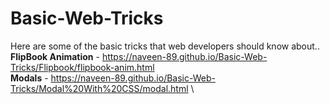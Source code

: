 # Basic-Web-Tricks
Here are some of the basic tricks that web developers should know about.. \
**FlipBook Animation** - https://naveen-89.github.io/Basic-Web-Tricks/Flipbook/flipbook-anim.html \
**Modals** - https://naveen-89.github.io/Basic-Web-Tricks/Modal%20With%20CSS/modal.html \
